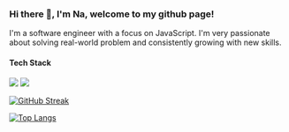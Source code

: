 ### Hi there 👋, I'm Na, welcome to my github page!

I'm a software engineer with a focus on JavaScript. I'm very passionate about solving real-world problem and consistently growing with new skills.

#### Tech Stack
<img
  src="https://img.shields.io/badge/JavaScript-323330?style=for-the-badge&logo=javascript&logoColor=F7DF1E"
/>
<img
  src="https://img.shields.io/badge/TypeScript-007ACC?style=for-the-badge&logo=typescript&logoColor=white"
/>
<img
  src="https://img.shields.io/badge/Node.js-339933?style=for-the-badge&logo=nodedotjs&logoColor=white"
  alt=""
/>
<img
  src="https://img.shields.io/badge/Express.js-000000?style=for-the-badge&logo=express&logoColor=white"
  alt=""
/>
<img
  src="	https://img.shields.io/badge/npm-CB3837?style=for-the-badge&logo=npm&logoColor=white"
  alt=""
/>
<img
  src="https://img.shields.io/badge/PostgreSQL-316192?style=for-the-badge&logo=postgresql&logoColor=white"
  alt=""
/>
<img
  src="https://img.shields.io/badge/Sequelize-52B0E7?style=for-the-badge&logo=Sequelize&logoColor=white"
  alt=""
/>
<img
  src="https://img.shields.io/badge/React-20232A?style=for-the-badge&logo=react&logoColor=61DAFB"
  alt=""
/>
<img
  src="https://img.shields.io/badge/Redux-593D88?style=for-the-badge&logo=redux&logoColor=white"
  alt=""
/>
<img
  src="https://img.shields.io/badge/Tailwind_CSS-38B2AC?style=for-the-badge&logo=tailwind-css&logoColor=white"
  alt=""
/>
<img
  src="https://img.shields.io/badge/Material%20UI-007FFF?style=for-the-badge&logo=mui&logoColor=white"
  alt=""
/>
<img
  src="https://img.shields.io/badge/HTML5-E34F26?style=for-the-badge&logo=html5&logoColor=white"
  alt=""
/>
<img
  src="https://img.shields.io/badge/CSS3-1572B6?style=for-the-badge&logo=css3&logoColor=white"
  alt=""
/>
<img
  src="https://img.shields.io/badge/VSCode-0078D4?style=for-the-badge&logo=visual%20studio%20code&logoColor=white"
  alt=""
/>
<img
  src="https://img.shields.io/badge/Notion-000000?style=for-the-badge&logo=notion&logoColor=white"
  alt=""
/>

[![GitHub Streak](https://streak-stats.demolab.com/?user=na-lin)](https://git.io/streak-stats)

[![Top Langs](https://github-readme-stats.vercel.app/api/top-langs/?username=na-lin&count_private=true&hide=python)](https://github.com/anuraghazra/github-readme-stats)




<!--
**na-lin/na-lin** is a ✨ _special_ ✨ repository because its `README.md` (this file) appears on your GitHub profile.

Here are some ideas to get you started:

- 🔭 I’m currently working on ...
- 🌱 I’m currently learning ...
- 👯 I’m looking to collaborate on ...
- 🤔 I’m looking for help with ...
- 💬 Ask me about ...
- 📫 How to reach me: ...
- 😄 Pronouns: ...
- ⚡ Fun fact: ...
-->

